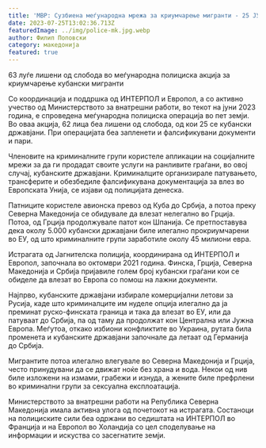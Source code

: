 ```yaml
---
title: 'МВР: Сузбиена меѓународна мрежа за криумчарење мигранти - 25 ЈУЛИ 2023'
date: 2023-07-25T13:02:36.713Z
featuredImage: ../img/police-mk.jpg.webp
author: Филип Поповски
category: македонија
featured: true
---
```

63 луѓе лишени од слобода во меѓународна полициска акција за криумчарење кубански мигранти

Со координација и поддршка од ИНТЕРПОЛ и Европол, а со активно учество од Министерството за внатрешни работи, во текот на јуни 2023 година, е спроведена меѓународна полициска операција во пет земји. Во оваа акција, 62 лица беа лишени од слобода, од кои 25 се кубански државјани. При операцијата беа запленети и фалсификувани документи и пари.

Членовите на криминалните групи користеле апликации на социјалните мрежи за да ги продадат своите услуги на ранливите граѓани, во овој случај, кубанските државјани. Криминалците организирале патувањето, трансферите и обезбедиле фалсификувана документација за влез во Европската Унија, се изјави од полицијата денеска.

Патниците користеле авионска превоз од Куба до Србија, а потоа преку Северна Македонија се обидувале да влезат нелегално во Грција. Потоа, од Грција продолжувале патот кон Шпанија. Се претпоставува дека околу 5.000 кубански државјани биле илегално прокриумчарени во ЕУ, од што криминалните групи заработиле околу 45 милиони евра.

Истрагата од Јагнителска полиција, координирана од ИНТЕРПОЛ и Европол, започнала во октомври 2021 година. Финска, Грција, Северна Македонија и Србија пријавиле голем број кубански граѓани кои се обиделе да влезат во Европа со помош на лажни документи.

Најпрво, кубанските државјани избирале комерцијални летови за Русија, каде што криминалците им нуделе опција илегално да ја преминат руско-финската граница и така да влезат во ЕУ, или да патуваат до Србија, па од таму да продолжат кон Централна или Јужна Европа. Меѓутоа, откако избиони конфликтите во Украина, рутата била променета и кубанските државјани започнале да летаат од Германија до Србија.

Мигрантите потоа илегално влегувале во Северна Македонија и Грција, често принудувани да се движат ноќе без храна и вода. Некои од нив биле изложени на измами, грабежи и изнуда, а жените биле префрлени во криминални групи за сексуална експлоатација.

Министерството за внатрешни работи на Република Северна Македонија имала активна улога од почетокот на истрагата. Состаноци на полициските сили беа одржани во седиштата на ИНТЕРПОЛ во Франција и на Европол во Холандија со цел споделување на информации и искуства со засегнатите земји.
